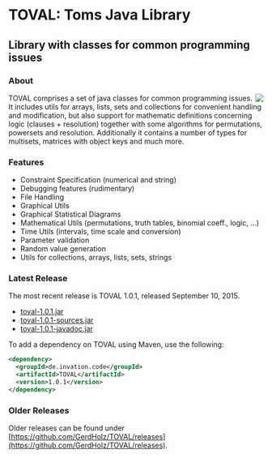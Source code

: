 TOVAL: Toms Java Library
========================
Library with classes for common programming issues
--------------------------------------------------

### About

<img align="right" src="http://iig-uni-freiburg.github.io/images/tools/toval.png">TOVAL comprises a set of java classes for common programming issues. It includes utils for arrays, lists, sets and collections for convenient handling and modification, but also support for mathematic definitions concerning logic (clauses + resolution) together with some algorithms for permutations, powersets and resolution. Additionally it contains a number of types for multisets, matrices with object keys and much more.

### Features

* Constraint Specification (numerical and string)
* Debugging features (rudimentary)
* File Handling
* Graphical Utils
* Graphical Statistical Diagrams
* Mathematical Utils (permutations, truth tables, binomial coeff., logic, ...)
* Time Utils (intervals, time scale and conversion)
* Parameter validation
* Random value generation
* Utils for collections, arrays, lists, sets, strings

### Latest Release

The most recent release is TOVAL 1.0.1, released September 10, 2015.

* [toval-1.0.1.jar](https://github.com/GerdHolz/TOVAL/releases/download/v1.0.1/toval-1.0.1.jar)
* [toval-1.0.1-sources.jar](https://github.com/GerdHolz/TOVAL/releases/download/v1.0.1/toval-1.0.1-sources.jar)
* [toval-1.0.1-javadoc.jar](https://github.com/GerdHolz/TOVAL/releases/download/v1.0.1/toval-1.0.1-javadoc.jar)

To add a dependency on TOVAL using Maven, use the following:

```xml
<dependency>
  <groupId>de.invation.code</groupId>
  <artifactId>TOVAL</artifactId>
  <version>1.0.1</version>
</dependency>
```

### Older Releases

Older releases can be found under [https://github.com/GerdHolz/TOVAL/releases](https://github.com/GerdHolz/TOVAL/releases).
